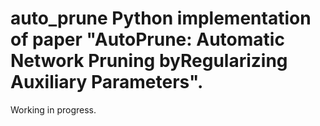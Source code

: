 # auto_prune Python implementation of paper "AutoPrune: Automatic Network Pruning byRegularizing Auxiliary Parameters". 
Working in progress.
